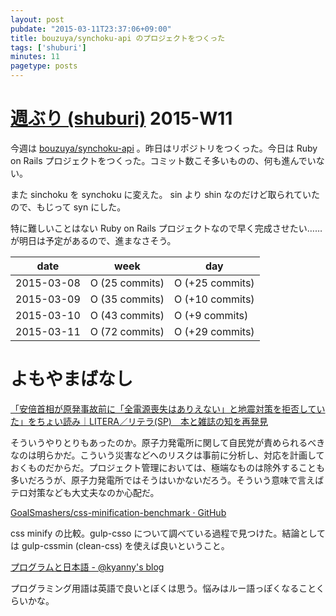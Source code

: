 ```yaml
---
layout: post
pubdate: "2015-03-11T23:37:06+09:00"
title: bouzuya/synchoku-api のプロジェクトをつくった
tags: ['shuburi']
minutes: 11
pagetype: posts
---
```

# [週ぶり (shuburi)][shuburi] 2015-W11

今週は [bouzuya/synchoku-api][] 。昨日はリポジトリをつくった。今日は Ruby on Rails プロジェクトをつくった。コミット数こそ多いものの、何も進んでいない。

また sinchoku を synchoku に変えた。 sin より shin なのだけど取られていたので、もじって syn にした。

特に難しいことはない Ruby on Rails プロジェクトなので早く完成させたい……が明日は予定があるので、進まなさそう。

date       | week            | day
-----------|-----------------|-----------------
2015-03-08 | O (25 commits)  | O (+25 commits)
2015-03-09 | O (35 commits)  | O (+10 commits)
2015-03-10 | O (43 commits)  | O (+9 commits)
2015-03-11 | O (72 commits)  | O (+29 commits)


# よもやまばなし

[「安倍首相が原発事故前に「全電源喪失はありえない」と地震対策を拒否していた」をちょい読み｜LITERA／リテラ(SP)　本と雑誌の知を再発見](http://lite-ra.com/i/2015/03/post-933.html)

そういうやりとりもあったのか。原子力発電所に関して自民党が責められるべきなのは明らかだ。こういう災害などへのリスクは事前に分析し、対応を計画しておくものだからだ。プロジェクト管理においては、極端なものは除外することも多いだろうが、原子力発電所ではそうはいかないだろう。そういう意味で言えばテロ対策なども大丈夫なのか心配だ。

[GoalSmashers/css-minification-benchmark · GitHub](https://github.com/GoalSmashers/css-minification-benchmark)

css minify の比較。gulp-csso について調べている過程で見つけた。結論としては gulp-cssmin (clean-css) を使えば良いということ。

[プログラムと日本語 - @kyanny's blog](http://blog.kyanny.me/entry/2015/03/11/034313)

プログラミング用語は英語で良いとぼくは思う。悩みはルー語っぽくなることくらいかな。

[shuburi]: http://shuburi.org
[bouzuya/synchoku-api]: https://github.com/bouzuya/synchoku-api
